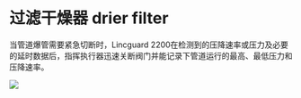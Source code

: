 # 过滤干燥器 drier filter
当管道爆管需要紧急切断时，Lincguard 2200在检测到的压降速率或压力及必要的延时数据后，指挥执行器迅速关断阀门并能记录下管道运行的最高、最低压力和压降速率。


![](..\..\..\photos\过滤干燥器.jpg)
